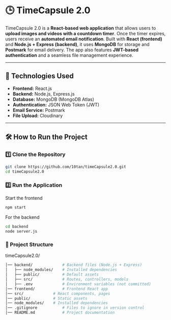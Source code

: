 # 🕒 TimeCapsule 2.0

TimeCapsule 2.0 is a **React-based web application** that allows users to **upload images and videos with a countdown timer**. Once the timer expires, users receive an **automated email notification**. Built with **React (frontend)** and **Node.js + Express (backend)**, it uses **MongoDB** for storage and **Postmark** for email delivery. The app also features **JWT-based authentication** and a seamless file management experience.

---

## 🚀 Technologies Used
- **Frontend:** React.js  
- **Backend:** Node.js, Express.js  
- **Database:** MongoDB (MongoDB Atlas)  
- **Authentication:** JSON Web Token (JWT)  
- **Email Service:** Postmark  
- **File Upload:** Cloudinary  

---

## 🛠️ How to Run the Project
### 1️⃣ Clone the Repository
```sh
git clone https://github.com/10tan/timeCapsule2.0.git
cd timeCapsule2.0
```
### 2️⃣ Run the Application
Start the frontend
```sh
npm start
```
For the backend
```sh
cd backend
node server.js
```
### 📂 Project Structure
timeCapsule2.0/
```sh
│── backend/             # Backend files (Node.js + Express)
│   ├── node_modules/    # Installed dependencies
│   ├── public/          # Default assets
│   ├── src/             # Routes, controllers, models
│   ├── .env             # Environment variables (not committed)
│── frontend/            # Frontend React app
│── src/             # React components, pages
│── public/          # Static assets
│── node_modules/    # Installed dependencies
│── .gitignore           # Files to ignore in version control
│── README.md            # Project documentation
```

